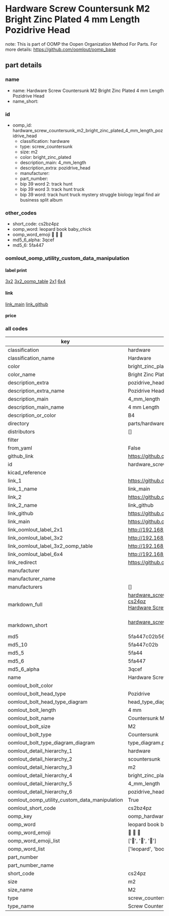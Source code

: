 # Hardware Screw Countersunk M2 Bright Zinc Plated 4 mm Length Pozidrive Head  

note: This is part of OOMP the Oopen Organization Method For Parts. For more details: https://github.com/oomlout/oomp_base

##  part details
  







### name
* name: Hardware Screw Countersunk M2 Bright Zinc Plated 4 mm Length Pozidrive Head
* name_short: 
### id
* oomp_id: hardware_screw_countersunk_m2_bright_zinc_plated_4_mm_length_pozidrive_head
  * classification: hardware
  * type: screw_countersunk
  * size: m2
  * color: bright_zinc_plated
  * description_main: 4_mm_length
  * description_extra: pozidrive_head
  * manufacturer: 
  * part_number: 
  * bip 39 word 2: track hunt
  * bip 39 word 3: track hunt truck
  * bip 39 word: track hunt truck mystery struggle biology legal find air business split album

### other_codes
* short_code: cs2bz4pz
* oomp_word: leopard book baby_chick
* oomp_word_emoji :leopard: :book: :baby_chick:
* md5_6_alpha: 3qcef
* md5_6: 5fa447






### oomlout_oomp_utility_custom_data_manipulation
#### label print
[3x2](http://192.168.1.245:1112/?label=oomp%203qcef)
[3x2_oomp_table](http://192.168.1.108:1112/?label=oomp%203qcef)
[2x1](http://192.168.1.242:1112/?label=oomp%203qcef)
[6x4](http://192.168.1.55:1112/?label=oomp%203qcef)    

#### link

[link_main](https://github.com/oomlout/oomlout_oomp_version_1_messy/tree/main/parts/hardware_screw_countersunk_m2_bright_zinc_plated_4_mm_length_pozidrive_head) [link_github](https://github.com/oomlout/oomlout_oomp_version_1_messy/tree/main/parts/hardware_screw_countersunk_m2_bright_zinc_plated_4_mm_length_pozidrive_head)                             

#### price







### all codes 
| key | value |  
| --- | --- |  
| classification | hardware |  
| classification_name | Hardware |  
| color | bright_zinc_plated |  
| color_name | Bright Zinc Plated |  
| description_extra | pozidrive_head |  
| description_extra_name | Pozidrive Head |  
| description_main | 4_mm_length |  
| description_main_name | 4 mm Length |  
| description_or_color | B4 |  
| directory | parts/hardware_screw_countersunk_m2_bright_zinc_plated_4_mm_length_pozidrive_head |  
| distributors | [] |  
| filter |  |  
| from_yaml | False |  
| github_link | https://github.com/oomlout/oomlout_oomp_part_src/tree/main/parts/hardware_screw_countersunk_m2_bright_zinc_plated_4_mm_length_pozidrive_head |  
| id | hardware_screw_countersunk_m2_bright_zinc_plated_4_mm_length_pozidrive_head |  
| kicad_reference |  |  
| link_1 | https://github.com/oomlout/oomlout_oomp_version_1_messy/tree/main/parts/hardware_screw_countersunk_m2_bright_zinc_plated_4_mm_length_pozidrive_head |  
| link_1_name | link_main |  
| link_2 | https://github.com/oomlout/oomlout_oomp_version_1_messy/tree/main/parts/hardware_screw_countersunk_m2_bright_zinc_plated_4_mm_length_pozidrive_head |  
| link_2_name | link_github |  
| link_github | https://github.com/oomlout/oomlout_oomp_version_1_messy/tree/main/parts/hardware_screw_countersunk_m2_bright_zinc_plated_4_mm_length_pozidrive_head |  
| link_main | https://github.com/oomlout/oomlout_oomp_version_1_messy/tree/main/parts/hardware_screw_countersunk_m2_bright_zinc_plated_4_mm_length_pozidrive_head |  
| link_oomlout_label_2x1 | http://192.168.1.242:1112/?label=oomp%203qcef |  
| link_oomlout_label_3x2 | http://192.168.1.245:1112/?label=oomp%203qcef |  
| link_oomlout_label_3x2_oomp_table | http://192.168.1.108:1112/?label=oomp%203qcef |  
| link_oomlout_label_6x4 | http://192.168.1.55:1112/?label=oomp%203qcef |  
| link_redirect | https://github.com/oomlout/oomlout_oomp_version_1_messy/tree/main/parts/hardware_screw_countersunk_m2_bright_zinc_plated_4_mm_length_pozidrive_head |  
| manufacturer |  |  
| manufacturer_name |  |  
| manufacturers | [] |  
| markdown_full | [hardware_screw_countersunk_m2_bright_zinc_plated_4_mm_length_pozidrive_head](none)<br>[cs24pz](none)<br>[Hardware Screw Countersunk M2 Bright Zinc Plated 4 Mm Length Pozidrive Head](none)<br><br> |  
| markdown_short | [hardware_screw_countersunk_m2_bright_zinc_plated_4_mm_length_pozidrive_head](none)<br><br> |  
| md5 | 5fa447c02b56afec59eba927d25bdf34 |  
| md5_10 | 5fa447c02b |  
| md5_5 | 5fa44 |  
| md5_6 | 5fa447 |  
| md5_6_alpha | 3qcef |  
| name | Hardware Screw Countersunk M2 Bright Zinc Plated 4 mm Length Pozidrive Head |  
| oomlout_bolt_color |  |  
| oomlout_bolt_head_type | Pozidrive |  
| oomlout_bolt_head_type_diagram | head_type_diagram.png |  
| oomlout_bolt_length | 4 mm |  
| oomlout_bolt_name | Countersunk M2X4 mm  (Pozidrive) |  
| oomlout_bolt_size | M2 |  
| oomlout_bolt_type | Countersunk |  
| oomlout_bolt_type_diagram_diagram | type_diagram.png |  
| oomlout_detail_hierarchy_1 | hardware |  
| oomlout_detail_hierarchy_2 | scountersunk |  
| oomlout_detail_hierarchy_3 | m2 |  
| oomlout_detail_hierarchy_4 | bright_zinc_plated |  
| oomlout_detail_hierarchy_5 | 4_mm_length |  
| oomlout_detail_hierarchy_6 | pozidrive_head |  
| oomlout_oomp_utility_custom_data_manipulation | True |  
| oomlout_short_code | cs2bz4pz |  
| oomp_key | oomp_hardware_screw_countersunk_m2_bright_zinc_plated_4_mm_length_pozidrive_head |  
| oomp_word | leopard book baby_chick |  
| oomp_word_emoji | :leopard: :book: :baby_chick: |  
| oomp_word_emoji_list | [':leopard:', ':book:', ':baby_chick:'] |  
| oomp_word_list | ['leopard', 'book', 'baby_chick'] |  
| part_number |  |  
| part_number_name |  |  
| short_code | cs24pz |  
| size | m2 |  
| size_name | M2 |  
| type | screw_countersunk |  
| type_name | Screw Countersunk |  
